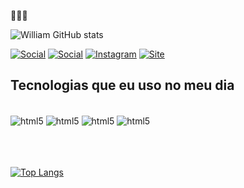

👩🏾‍💻

![William GitHub stats](https://github-readme-stats.vercel.app/api?username=WillOli&show_icons=true&theme=dracula)


[![Social](https://img.shields.io/badge/LinkedIn-0077B5?style=for-the-badge&logo=linkedin&logoColor=white)](https://www.linkedin.com/in/william-silva-oliveira/)
[![Social](https://img.shields.io/badge/Twitter-1DA1F2?style=for-the-badge&logo=twitter&logoColor=white)](https://twitter.com/williamoliveir7)
[![Instagram](https://img.shields.io/badge/Instagram-E4405F?style=for-the-badge&logo=instagram&logoColor=white)](https://www.instagram.com/willia4m/)
[![Site](https://img.shields.io/badge/website-000000?style=for-the-badge&logo=About.me&logoColor=white)](https://williamoliveira89.vercel.app/)



## Tecnologias que eu uso no meu dia

<div style="display: inline_block"><br/>
    <img align="center" alt="html5" src="https://img.shields.io/badge/HTML5-E34F26?style=for-the-badge&logo=html5&logoColor=white" />
    <img align="center" alt="html5" src="https://img.shields.io/badge/CSS3-1572B6?style=for-the-badge&logo=css3&logoColor=white" />
    <img align="center" alt="html5" src="https://img.shields.io/badge/JavaScript-F7DF1E?style=for-the-badge&logo=javascript&logoColor=black" />
    <img align="center" alt="html5" src="https://img.shields.io/badge/TypeScript-007ACC?style=for-the-badge&logo=typescript&logoColor=white">
</div><br/><br/><br/>

[![Top Langs](https://github-readme-stats.vercel.app/api/top-langs/?username=anuraghazra&langs_count=8)](https://github.com/anuraghazra/github-readme-stats)
















